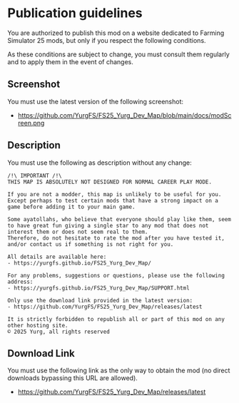 # Publication guidelines

You are authorized to publish this mod on a website dedicated to Farming Simulator 25 mods, but only if you respect the following conditions.

As these conditions are subject to change, you must consult them regularly and to apply them in the event of changes.

## Screenshot

You must use the latest version of the following screenshot:
- https://github.com/YurgFS/FS25_Yurg_Dev_Map/blob/main/docs/modScreen.png

## Description

You must use the following as description without any change:

```
/!\ IMPORTANT /!\
THIS MAP IS ABSOLUTELY NOT DESIGNED FOR NORMAL CAREER PLAY MODE.

If you are not a modder, this map is unlikely to be useful for you.
Except perhaps to test certain mods that have a strong impact on a game before adding it to your main game.

Some ayatollahs, who believe that everyone should play like them, seem to have great fun giving a single star to any mod that does not interest them or does not seem real to them.
Therefore, do not hesitate to rate the mod after you have tested it, and/or contact us if something is not right for you.

All details are available here:
- https://yurgfs.github.io/FS25_Yurg_Dev_Map/

For any problems, suggestions or questions, please use the following address:
- https://yurgfs.github.io/FS25_Yurg_Dev_Map/SUPPORT.html

Only use the download link provided in the latest version:
- https://github.com/YurgFS/FS25_Yurg_Dev_Map/releases/latest

It is strictly forbidden to republish all or part of this mod on any other hosting site.
© 2025 Yurg, all rights reserved
```

## Download Link

You must use the following link as the only way to obtain the mod (no direct downloads bypassing this URL are allowed).
- https://github.com/YurgFS/FS25_Yurg_Dev_Map/releases/latest
